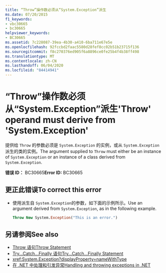 ```yaml
---
title: “Throw”操作数必须从“System.Exception”派生
ms.date: 07/20/2015
f1_keywords:
- vbc30665
- bc30665
helpviewer_keywords:
- BC30665
ms.assetid: 7c228087-39ea-4b30-a410-6ba711e67e5e
ms.openlocfilehash: 92fccbd2faac5580d28fef8cc02b51b23715f136
ms.sourcegitcommit: f8c270376ed905f6a8896ce0fe25b4f4b38ff498
ms.translationtype: MT
ms.contentlocale: zh-CN
ms.lasthandoff: 06/04/2020
ms.locfileid: "84414941"
---
```

# <a name="throw-operand-must-derive-from-systemexception"></a><span data-ttu-id="838d8-102">“Throw”操作数必须从“System.Exception”派生</span><span class="sxs-lookup"><span data-stu-id="838d8-102">'Throw' operand must derive from 'System.Exception'</span></span>
<span data-ttu-id="838d8-103">提供给 `Throw` 的参数必须是 `System.Exception` 的实例，或从 `System.Exception`派生的类的实例。</span><span class="sxs-lookup"><span data-stu-id="838d8-103">The argument supplied to `Throw` must either be an instance of `System.Exception` or an instance of a class derived from `System.Exception`.</span></span>  
  
 <span data-ttu-id="838d8-104">**错误 ID：** BC30665</span><span class="sxs-lookup"><span data-stu-id="838d8-104">**Error ID:** BC30665</span></span>  
  
## <a name="to-correct-this-error"></a><span data-ttu-id="838d8-105">更正此错误</span><span class="sxs-lookup"><span data-stu-id="838d8-105">To correct this error</span></span>  
  
- <span data-ttu-id="838d8-106">使用派生自 `System.Exception`的参数，如下面的示例所示。</span><span class="sxs-lookup"><span data-stu-id="838d8-106">Use an argument derived from `System.Exception`, as in the following example.</span></span>  
  
    ```vb
    Throw New System.Exception("This is an error.")  
    ```  
  
## <a name="see-also"></a><span data-ttu-id="838d8-107">另请参阅</span><span class="sxs-lookup"><span data-stu-id="838d8-107">See also</span></span>

- [<span data-ttu-id="838d8-108">Throw 语句</span><span class="sxs-lookup"><span data-stu-id="838d8-108">Throw Statement</span></span>](../language-reference/statements/throw-statement.md)
- [<span data-ttu-id="838d8-109">Try...Catch...Finally 语句</span><span class="sxs-lookup"><span data-stu-id="838d8-109">Try...Catch...Finally Statement</span></span>](../language-reference/statements/try-catch-finally-statement.md)
- <xref:System.Exception?displayProperty=nameWithType>
- [<span data-ttu-id="838d8-110">在 .NET 中处理和引发异常</span><span class="sxs-lookup"><span data-stu-id="838d8-110">Handling and throwing exceptions in .NET</span></span>](../../standard/exceptions/index.md)
